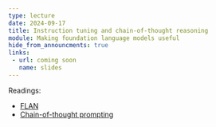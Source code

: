 ```yaml
---
type: lecture
date: 2024-09-17
title: Instruction tuning and chain-of-thought reasoning 
module: Making foundation language models useful
hide_from_announcments: true
links: 
 - url: coming soon
   name: slides
---
```

Readings:
 - [FLAN](https://arxiv.org/pdf/2109.01652)
 - [Chain-of-thought prompting](https://arxiv.org/pdf/2201.11903)
